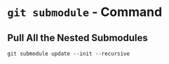 # `git submodule` - Command

## Pull All the Nested Submodules

```shell
git submodule update --init --recursive
```
